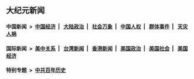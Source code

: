 ## 大纪元新闻

#### 中国新闻 &nbsp;>&nbsp; [中国经济](indexes/ncid283/README.md?09040045) &nbsp;| &nbsp; [大陆政治](indexes/ncid277/README.md?09040045) &nbsp;| &nbsp; [社会万象](indexes/ncid282/README.md?09040045) &nbsp;| &nbsp; [中国人权](indexes/ncid278/README.md?09040045) &nbsp;| &nbsp; [群体事件](indexes/ncid279/README.md?09040045) &nbsp;| &nbsp; [天灾人祸](indexes/ncid280/README.md?09040045)

#### 国际新闻 &nbsp;>&nbsp; [美中关系](indexes/nf1412576/README.md?09040045) &nbsp;| &nbsp; [台湾新闻](indexes/ncid1349361/README.md?09040045) &nbsp;| &nbsp; [香港新闻](indexes/ncid1349362/README.md?09040045) &nbsp;| &nbsp; [美国政治](indexes/ncid1078159/README.md?09040045) &nbsp;| &nbsp; [美国社会](indexes/ncid1078160/README.md?09040045) &nbsp;| &nbsp; [美国经济](indexes/ncid1078158/README.md?09040045)

#### 特别专题 &nbsp;>&nbsp; [中共百年历史](https://github.com/easy2view/epoch-special/blob/master/README.md?09040045)  
